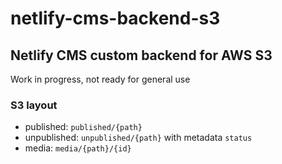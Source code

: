 # netlify-cms-backend-s3

## Netlify CMS custom backend for AWS S3

Work in progress, not ready for general use

### S3 layout

- published: `published/{path}`
- unpublished: `unpublished/{path}` with metadata `status`
- media: `media/{path}/{id}`
